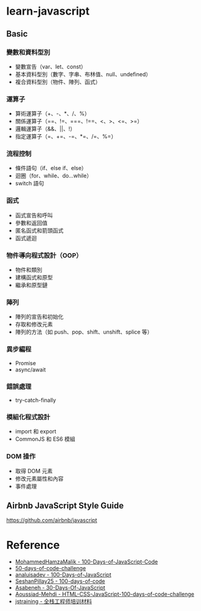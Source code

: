 # learn-javascript

## Basic 

### 變數和資料型別
- 變數宣告（var、let、const）
- 基本資料型別（數字、字串、布林值、null、undefined）
- 複合資料型別（物件、陣列、函式）

### 運算子
- 算術運算子（+、-、*、/、%）
- 關係運算子（==、!=、===、!==、<、>、<=、>=）
- 邏輯運算子（&&、||、!）
- 指定運算子（=、+=、-=、*=、/=、%=）

### 流程控制
- 條件語句（if、else if、else）
- 迴圈（for、while、do...while）
- switch 語句

### 函式
- 函式宣告和呼叫
- 參數和返回值
- 匿名函式和箭頭函式
- 函式遞迴

### 物件導向程式設計（OOP）
- 物件和類別
- 建構函式和原型
- 繼承和原型鏈

### 陣列
- 陣列的宣告和初始化
- 存取和修改元素
- 陣列的方法（如 push、pop、shift、unshift、splice 等）

### 異步編程
- Promise
- async/await

### 錯誤處理
- try-catch-finally

### 模組化程式設計
- import 和 export
- CommonJS 和 ES6 模組

### DOM 操作
- 取得 DOM 元素
- 修改元素屬性和內容
- 事件處理


## Airbnb JavaScript Style Guide
https://github.com/airbnb/javascript


# Reference
- [MohammedHamzaMalik - 100-Days-of-JavaScript-Code](https://github.com/MohammedHamzaMalik/100-Days-of-JavaScript-Code)
- [50-days-of-code-challenge](https://github.com/hugofolloni/50-days-of-code-challenge)
- [analuisadev - 100-Days-of-JavaScript](https://github.com/analuisadev/100-Days-of-JavaScript)
- [SeshanPillay25 - 100-days-of-code](https://github.com/SeshanPillay25/100-days-of-code)
- [Asabeneh - 30-Days-Of-JavaScript](https://github.com/Asabeneh/30-Days-Of-JavaScript)
- [Aoussiad-Mehdi - HTML-CSS-JavaScript-100-days-of-code-challenge](https://github.com/Aoussiad-Mehdi/HTML-CSS-JavaScript-100-days-of-code-challenge)
- [jstraining - 全栈工程师培训材料](https://github.com/linth/jstraining)